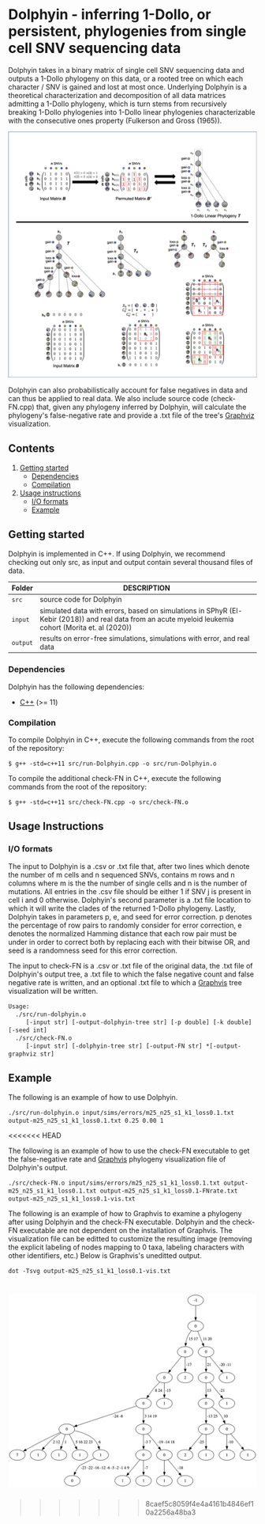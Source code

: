 # Dolphyin - inferring 1-Dollo, or persistent, phylogenies from single cell SNV sequencing data

Dolphyin takes in a binary matrix of single cell SNV sequencing data and outputs a 1-Dollo phylogeny on this data, or a rooted tree on which each character / SNV is gained and lost at most once. Underlying Dolphyin is a theoretical characterization and decomposition of all data matrices admitting a 1-Dollo phylogeny, which is turn stems from recursively breaking 1-Dollo phylogenies into 1-Dollo linear phylogenies characterizable with the consecutive ones property (Fulkerson and Gross (1965)).

![Overview of Dolphyin's 1-Dollo decomposition](summary-figure.png)

Dolphyin can also probabilistically account for false negatives in data and can thus be applied to real data. We also include source code (check-FN.cpp) that, given any phylogeny inferred by Dolphyin, will calculate the phylogeny's false-negative rate and provide a .txt file of the tree's [Graphviz](https://graphviz.org/) visualization.

## Contents

  1. [Getting started](#start)
     * [Dependencies](#dep)
     * [Compilation](#comp)
  2. [Usage instructions](#usage)
     * [I/O formats](#io)
     * [Example](#example)

     
<a name="start"></a>
## Getting started

Dolphyin is implemented in C++. If using Dolphyin, we recommend checking out only src, as input and output contain several thousand files of data.

| Folder    | DESCRIPTION                                                  |
| --------- | ------------------------------------------------------------ |
| `src`     | source code for Dolphyin                                     |
| `input`   | simulated data with errors, based on simulations in SPhyR (El-Kebir (2018)) and real data from an acute myeloid leukemia cohort (Morita et. al (2020)) |re                             
| `output`| results on error-free simulations, simulations with error, and real data |re

<a name="dep"></a>

### Dependencies   

Dolphyin has the following dependencies:

* [C++](https://en.cppreference.com/w/cpp/11) (>= 11)

<a name="comp"></a>
### Compilation

To compile Dolphyin in C++, execute the following commands from the root of the repository:

    $ g++ -std=c++11 src/run-Dolphyin.cpp -o src/run-Dolphyin.o

To compile the additional check-FN in C++, execute the following commands from the root of the repository:

    $ g++ -std=c++11 src/check-FN.cpp -o src/check-FN.o

<a name="usage"></a>
## Usage Instructions

<a name="io"></a>
### I/O formats
The input to Dolphyin is a .csv or .txt file that, after two lines which denote the number of m cells and n sequenced SNVs, contains m rows and n columns where m is the the number of single cells and n is the number of mutations. All entries in the .csv file should be either 1 if SNV j is present in cell i and 0 otherwise. Dolphyin's second parameter is a .txt file location to which it will write the clades of the returned 1-Dollo phylogeny. Lastly, Dolphyin takes in parameters p, e, and seed for error correction. p denotes the percentage of row pairs to randomly consider for error correction, e denotes the normalized Hamming distance that each row pair must be under in order to correct both by replacing each with their bitwise OR, and seed is a randomness seed for this error correction.

The input to check-FN is a .csv or .txt file of the original data, the .txt file of Dolphyin's output tree, a .txt file to which the false negative count and false negative rate is written, and an optional .txt file to which a [Graphvis](https://graphviz.org/) tree visualization will be written.


```
Usage:
  ./src/run-dolphyin.o
     [-input str] [-output-dolphyin-tree str] [-p double] [-k double] [-seed int]
  ./src/check-FN.o
     [-input str] [-dolphyin-tree str] [-output-FN str] *[-output-graphviz str]

```
<a name="example"></a>
## Example
The following is an example of how to use Dolphyin.

```
./src/run-dolphyin.o input/sims/errors/m25_n25_s1_k1_loss0.1.txt output-m25_n25_s1_k1_loss0.1.txt 0.25 0.00 1

```
<<<<<<< HEAD

The following is an example of how to use the check-FN executable to get the false-negative rate and [Graphvis](https://graphviz.org/) phylogeny visualization file of Dolphyin's output.

```
./src/check-FN.o input/sims/errors/m25_n25_s1_k1_loss0.1.txt output-m25_n25_s1_k1_loss0.1.txt output-m25_n25_s1_k1_loss0.1-FNrate.txt output-m25_n25_s1_k1_loss0.1-vis.txt

```

The following is an example of how to Graphvis to examine a phylogeny after using Dolphyin and the check-FN executable. Dolphyin and the check-FN executable are not dependent on the installation of Graphvis. The visualization file can be editted to customize the resulting image (removing the explicit labeling of nodes mapping to 0 taxa, labeling characters with other identifiers, etc.) Below is Graphvis's uneditted output.

```
dot -Tsvg output-m25_n25_s1_k1_loss0.1-vis.txt

```

![Graphvis visualization](example-visualization.png)
=======
>>>>>>> 8caef5c8059f4e4a4161b4846ef10a2256a48ba3
